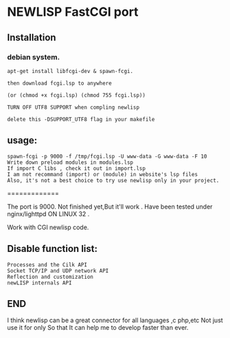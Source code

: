 NEWLISP FastCGI port
=============

Installation
-----------

###	debian system.

	apt-get install libfcgi-dev & spawn-fcgi.
		
	then download fcgi.lsp to anywhere
	
	(or (chmod +x fcgi.lsp) (chmod 755 fcgi.lsp))
	
	TURN OFF UTF8 SUPPORT when compling newlisp

	delete this -DSUPPORT_UTF8 flag in your makefile

usage:
-----

	spawn-fcgi -p 9000 -f /tmp/fcgi.lsp -U www-data -G www-data -F 10
	Write down preload modules in modules.lsp
	If import C libs , check it out in import.lsp
	I am not recommand (import) or (module) in website's lsp files
	Also, it's not a best choice to try use newlisp only in your project.

=============

The port is 9000. 
Not finished yet,But it'll work .
Have been tested under nginx/lighttpd ON LINUX 32 .

Work with CGI newlisp code.

Disable function list:
-----

	Processes and the Cilk API
	Socket TCP/IP and UDP network API 
	Reflection and customization 
	newLISP internals API


END
-----

I think newlisp can be a great connector for all  languages ,c php,etc
Not just use it for only 
So that
It can help me to develop faster than ever.

